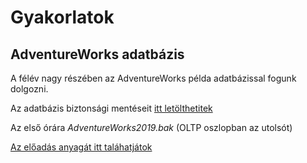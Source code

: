 # Gyakorlatok 

## AdventureWorks adatbázis 
A félév nagy részében az AdventureWorks példa adatbázissal fogunk dolgozni.

Az adatbázis biztonsági mentéseit [itt letölthetitek](https://learn.microsoft.com/en-us/sql/samples/adventureworks-install-configure?view=sql-server-ver16&tabs=ssms)


Az első órára _AdventureWorks2019.bak_ (OLTP oszlopban az utolsót)

[Az előadás anyagát itt taláhatjátok](https://canvas2.cs.ubbcluj.ro/courses/742/pages/eloadasok-felepitese)
